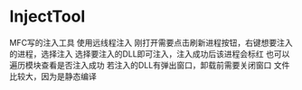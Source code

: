# InjectTool
MFC写的注入工具
使用远线程注入
刚打开需要点击刷新进程按钮，右键想要注入的进程，选择注入
选择要注入的DLL即可注入，注入成功后该进程会标红
也可以遍历模块查看是否注入成功
若注入的DLL有弹出窗口，卸载前需要关闭窗口
文件比较大，因为是静态编译
